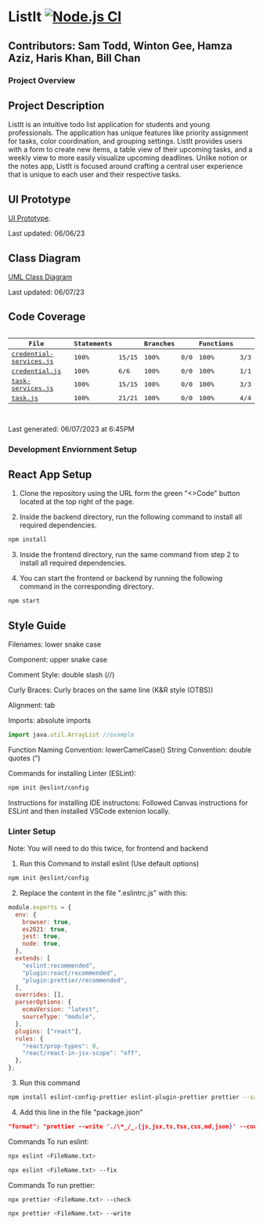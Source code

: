 # ListIt [![Node.js CI](https://github.com/HarisKhan0/todoList/actions/workflows/node.js.yml/badge.svg)](https://github.com/HarisKhan0/todoList/actions/workflows/node.js.yml)

## Contributors: Sam Todd, Winton Gee, Hamza Aziz, Haris Khan, Bill Chan

### Project Overview

## Project Description

ListIt is an intuitive todo list application for students and young professionals. The application has unique features like priority assignment for tasks, color coordination, and grouping settings. ListIt provides users with a form to create new items, a table view of their upcoming tasks, and a weekly view to more easily visualize upcoming deadlines. Unlike notion or the notes app, ListIt is focused around crafting a central user experience that is unique to each user and their respective tasks.

## UI Prototype

[UI Prototype](https://www.figma.com/file/F2zLCdkTA1iBqbnejYWYgY/ListIt?type=design&node-id=0%3A1&t=TaABfoWTTAxYEwVC-1).

Last updated: 06/06/23

## Class Diagram

[UML Class Diagram](https://github.com/HarisKhan0/todoList/wiki/UML-Class-Diagram)

Last updated: 06/07/23

## Code Coverage

<pre>
<table class="coverage-summary">
<thead>
<tr>
   <th data-col="file" data-html="true" class="file">File</th>
   <th data-col="pic" data-type="number" data-fmt="html" data-html="true" class="pic"></th>
   <th data-col="statements" data-type="number" data-fmt="pct" class="pct">Statements</th>
   <th data-col="statements_raw" data-type="number" data-fmt="html" class="abs"></th>
   <th data-col="branches" data-type="number" data-fmt="pct" class="pct">Branches</th>
   <th data-col="branches_raw" data-type="number" data-fmt="html" class="abs"></th>
   <th data-col="functions" data-type="number" data-fmt="pct" class="pct">Functions</th>
   <th data-col="functions_raw" data-type="number" data-fmt="html" class="abs"></th>
   <th data-col="lines" data-type="number" data-fmt="pct" class="pct">Lines</th>
   <th data-col="lines_raw" data-type="number" data-fmt="html" class="abs"></th>
</tr>
</thead>
<tbody><tr>
	<td class="file high" data-value="credential-services.js"><a href="credential-services.js.html">credential-services.js</a></td>
	<td data-value="100" class="pic high">
	<div class="chart"><div class="cover-fill cover-full" style="width: 100%"></div><div class="cover-empty" style="width: 0%"></div></div>
	</td>
	<td data-value="100" class="pct high">100%</td>
	<td data-value="15" class="abs high">15/15</td>
	<td data-value="100" class="pct high">100%</td>
	<td data-value="0" class="abs high">0/0</td>
	<td data-value="100" class="pct high">100%</td>
	<td data-value="3" class="abs high">3/3</td>
	<td data-value="100" class="pct high">100%</td>
	<td data-value="15" class="abs high">15/15</td>
	</tr>

<tr>
	<td class="file high" data-value="credential.js"><a href="credential.js.html">credential.js</a></td>
	<td data-value="100" class="pic high">
	<div class="chart"><div class="cover-fill cover-full" style="width: 100%"></div><div class="cover-empty" style="width: 0%"></div></div>
	</td>
	<td data-value="100" class="pct high">100%</td>
	<td data-value="6" class="abs high">6/6</td>
	<td data-value="100" class="pct high">100%</td>
	<td data-value="0" class="abs high">0/0</td>
	<td data-value="100" class="pct high">100%</td>
	<td data-value="1" class="abs high">1/1</td>
	<td data-value="100" class="pct high">100%</td>
	<td data-value="6" class="abs high">6/6</td>
	</tr>

<tr>
	<td class="file high" data-value="task-services.js"><a href="task-services.js.html">task-services.js</a></td>
	<td data-value="100" class="pic high">
	<div class="chart"><div class="cover-fill cover-full" style="width: 100%"></div><div class="cover-empty" style="width: 0%"></div></div>
	</td>
	<td data-value="100" class="pct high">100%</td>
	<td data-value="15" class="abs high">15/15</td>
	<td data-value="100" class="pct high">100%</td>
	<td data-value="0" class="abs high">0/0</td>
	<td data-value="100" class="pct high">100%</td>
	<td data-value="3" class="abs high">3/3</td>
	<td data-value="100" class="pct high">100%</td>
	<td data-value="15" class="abs high">15/15</td>
	</tr>

<tr>
	<td class="file high" data-value="task.js"><a href="task.js.html">task.js</a></td>
	<td data-value="100" class="pic high">
	<div class="chart"><div class="cover-fill cover-full" style="width: 100%"></div><div class="cover-empty" style="width: 0%"></div></div>
	</td>
	<td data-value="100" class="pct high">100%</td>
	<td data-value="21" class="abs high">21/21</td>
	<td data-value="100" class="pct high">100%</td>
	<td data-value="0" class="abs high">0/0</td>
	<td data-value="100" class="pct high">100%</td>
	<td data-value="4" class="abs high">4/4</td>
	<td data-value="100" class="pct high">100%</td>
	<td data-value="21" class="abs high">21/21</td>
	</tr>

</tbody>
</table>
</pre>

Last generated: 06/07/2023 at 6:45PM

### Development Enviornment Setup

## React App Setup

1. Clone the repository using the URL form the green "<>Code" button located at the top right of the page.

2. Inside the backend directory, run the following command to install all required dependencies.

```bash
npm install
```

3. Inside the frontend directory, run the same command from step 2 to install all required dependencies.

4. You can start the frontend or backend by running the following command in the corresponding directory.

```bash
npm start
```

## Style Guide

Filenames: lower snake case

Component: upper snake case

Comment Style: double slash (//)

Curly Braces: Curly braces on the same line (K&R style (OTBS))

Alignment: tab

Imports: absolute imports

```javascript
import java.util.ArrayList //example
```

Function Naming Convention: lowerCamelCase()
String Convention: double quotes (“)

Commands for installing Linter (ESLint):

```bash
npm init @eslint/config
```

Instructions for installing IDE instructons:
Followed Canvas instructions for ESLint and then installed VSCode extenion locally.

### Linter Setup

Note: You will need to do this twice, for frontend and backend

1. Run this Command to install eslint (Use default options)

```bash
npm init @eslint/config
```

2. Replace the content in the file ".eslintrc.js" with this:

```javascript
module.exports = {
  env: {
    browser: true,
    es2021: true,
    jest: true,
    node: true,
  },
  extends: [
    "eslint:recommended",
    "plugin:react/recommended",
    "plugin:prettier/recommended",
  ],
  overrides: [],
  parserOptions: {
    ecmaVersion: "latest",
    sourceType: "module",
  },
  plugins: ["react"],
  rules: {
    "react/prop-types": 0,
    "react/react-in-jsx-scope": "off",
  },
};
```

3. Run this command

```bash
npm install eslint-config-prettier eslint-plugin-prettier prettier --save-dev
```

4. Add this line in the file "package.json"

```json
"format": "prettier --write './\*_/_.{js,jsx,ts,tsx,css,md,json}' --config ./.prettierrc"
```

Commands To run eslint:

```bash
npx eslint <FileName.txt>
```

```bash
npx eslint <FileName.txt> --fix
```

Commands To run prettier:

```bash
npx prettier <FileName.txt> --check
```

```bash
npx prettier <FileName.txt> --write
```
